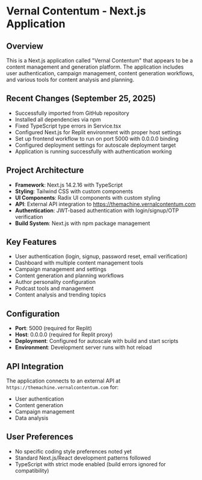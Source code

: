 # Vernal Contentum - Next.js Application

## Overview
This is a Next.js application called "Vernal Contentum" that appears to be a content management and generation platform. The application includes user authentication, campaign management, content generation workflows, and various tools for content analysis and planning.

## Recent Changes (September 25, 2025)
- Successfully imported from GitHub repository
- Installed all dependencies via npm
- Fixed TypeScript type errors in Service.tsx
- Configured Next.js for Replit environment with proper host settings
- Set up frontend workflow to run on port 5000 with 0.0.0.0 binding
- Configured deployment settings for autoscale deployment target
- Application is running successfully with authentication working

## Project Architecture
- **Framework**: Next.js 14.2.16 with TypeScript
- **Styling**: Tailwind CSS with custom components
- **UI Components**: Radix UI components with custom styling
- **API**: External API integration to https://themachine.vernalcontentum.com
- **Authentication**: JWT-based authentication with login/signup/OTP verification
- **Build System**: Next.js with npm package management

## Key Features
- User authentication (login, signup, password reset, email verification)
- Dashboard with multiple content management tools
- Campaign management and settings
- Content generation and planning workflows
- Author personality configuration
- Podcast tools and management
- Content analysis and trending topics

## Configuration
- **Port**: 5000 (required for Replit)
- **Host**: 0.0.0.0 (required for Replit proxy)
- **Deployment**: Configured for autoscale with build and start scripts
- **Environment**: Development server runs with hot reload

## API Integration
The application connects to an external API at `https://themachine.vernalcontentum.com` for:
- User authentication
- Content generation
- Campaign management
- Data analysis

## User Preferences
- No specific coding style preferences noted yet
- Standard Next.js/React development patterns followed
- TypeScript with strict mode enabled (build errors ignored for compatibility)